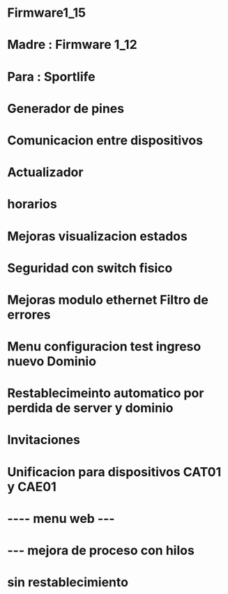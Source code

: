 # Firmware1_15
# Madre : Firmware 1_12
# Para  : Sportlife
#
# Generador de pines
# Comunicacion entre dispositivos
# Actualizador
# horarios
# Mejoras visualizacion estados
# Seguridad con switch fisico
# Mejoras modulo ethernet Filtro de errores
# Menu configuracion test ingreso nuevo Dominio
# Restablecimeinto automatico por perdida de server y dominio
# Invitaciones
# Unificacion para dispositivos CAT01 y CAE01
# ---- menu web ---
# ---  mejora de proceso con hilos 
# sin restablecimiento
